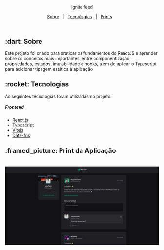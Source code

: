 <p align="center">
  Ignite feed
</p>

<p align="center">
  <a href="#sobre">Sobre</a> &#xa0; | &#xa0;
  <a href="#tecnologias">Tecnologias</a> &#xa0; | &#xa0;
  <a href="#prints">Prints</a> &#xa0; &#xa0;
</p>

<br>

<h2 id="sobre">:dart: Sobre</h2>

Este projeto foi criado para praticar os fundamentos do ReactJS e aprender sobre os conceitos mais importantes, entre componentização, propriedades, estados, imutabilidade e hooks, além de aplicar o Typescript para adicionar tipagem estática à aplicação

<h2 id="tecnologias">:rocket: Tecnologias</h2>

As seguintes tecnologias foram utilizadas no projeto:

<h5>Frontend</h5>

- [React.js](https://pt-br.reactjs.org/)
- [Typescript](https://www.typescriptlang.org/)
- [Vitejs](https://vitejs.dev/)
- [Date-fns](https://date-fns.org/)

<h2 id="prints">:framed_picture: Print da Aplicação</h2>

<h1 align="center">
  <img alt = "Web app" src = "./.github/image-01.png" />
</h1>
